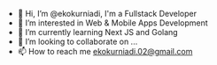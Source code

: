 - 👋 Hi, I’m @ekokurniadi, I'm a Fullstack Developer
- 👀 I’m interested in Web & Mobile Apps Development
- 🌱 I’m currently learning Next JS and Golang
- 💞️ I’m looking to collaborate on ...
- 📫 How to reach me ekokurniadi.02@gmail.com

<!---
ekokurniadi/ekokurniadi is a ✨ special ✨ repository because its `README.md` (this file) appears on your GitHub profile.
You can click the Preview link to take a look at your changes.
--->
